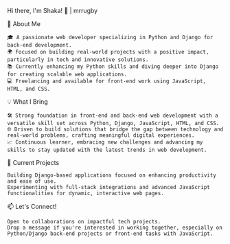 Hi there, I'm Shaka! 👋 | mrrugby

🚀 About Me

    🎓 A passionate web developer specializing in Python and Django for back-end development.
    🌍 Focused on building real-world projects with a positive impact, particularly in tech and innovative solutions.
    📚 Currently enhancing my Python skills and diving deeper into Django for creating scalable web applications.
    💻 Freelancing and available for front-end work using JavaScript, HTML, and CSS.

💡 What I Bring

    🛠️ Strong foundation in front-end and back-end web development with a versatile skill set across Python, Django, JavaScript, HTML, and CSS.
    🌐 Driven to build solutions that bridge the gap between technology and real-world problems, crafting meaningful digital experiences.
    📈 Continuous learner, embracing new challenges and advancing my skills to stay updated with the latest trends in web development.

🌱 Current Projects

    Building Django-based applications focused on enhancing productivity and ease of use.
    Experimenting with full-stack integrations and advanced JavaScript functionalities for dynamic, interactive web pages.

📫 Let's Connect!

    Open to collaborations on impactful tech projects.
    Drop a message if you're interested in working together, especially on Python/Django back-end projects or front-end tasks with JavaScript.


